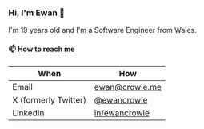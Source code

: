 ### Hi, I'm Ewan 👋

I'm 19 years old and I'm a Software Engineer from Wales.

#### 📫 How to reach me

| When | How |
| --- | --- |
| Email | ewan@crowle.me |
| X (formerly Twitter) | [@ewancrowle](https://twitter.com/ewancrowle) |
| LinkedIn | [in/ewancrowle](https://linkedin.com/in/ewancrowle) |
